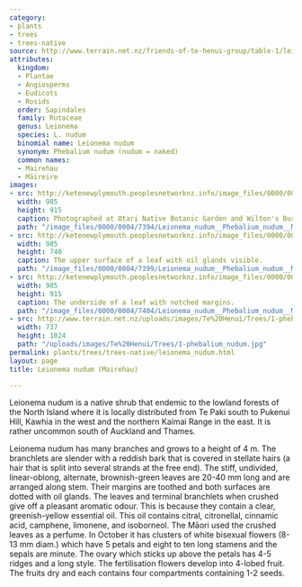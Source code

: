 ```yaml
---
category:
- plants
- trees
- trees-native
source: http://www.terrain.net.nz/friends-of-te-henui-group/table-1/leionema-nudum-mairehau.html
attributes:
  kingdom:
  - Plantae
  - Angiosperms
  - Eudicots
  - Rosids
  order: Sapindales
  family: Rutaceae
  genus: Leionema
  species: L. nudum
  binomial name: Leionema nudum
  synonym: Phebalium nudum (nudum = naked)
  common names:
  - Mairehau
  - Māireire
images:
- src: http://ketenewplymouth.peoplesnetworknz.info/image_files/0000/0004/7394/Leionema_nudum__Phebalium_nudum__Mairehau__M%C4%81ireire-002.JPG
  width: 985
  height: 915
  caption: Photographed at Otari Native Botanic Garden and Wilton's Bush Reserve.
  path: "/image_files/0000/0004/7394/Leionema_nudum__Phebalium_nudum__Mairehau__M%C4%81ireire-002.JPG"
- src: http://ketenewplymouth.peoplesnetworknz.info/image_files/0000/0004/7399/Leionema_nudum__Phebalium_nudum__Mairehau__M%C4%81ireire-007.JPG
  width: 985
  height: 740
  caption: The upper surface of a leaf with oil glands visible.
  path: "/image_files/0000/0004/7399/Leionema_nudum__Phebalium_nudum__Mairehau__M%C4%81ireire-007.JPG"
- src: http://ketenewplymouth.peoplesnetworknz.info/image_files/0000/0004/7404/Leionema_nudum__Phebalium_nudum__Mairehau__M%C4%81ireire-009.JPG
  width: 985
  height: 915
  caption: The underside of a leaf with notched margins.
  path: "/image_files/0000/0004/7404/Leionema_nudum__Phebalium_nudum__Mairehau__M%C4%81ireire-009.JPG"
- src: http://www.terrain.net.nz/uploads/images/Te%20Henui/Trees/1-phebalium_nudum.jpg
  width: 737
  height: 1024
  path: "/uploads/images/Te%20Henui/Trees/1-phebalium_nudum.jpg"
permalink: plants/trees/trees-native/leionema_nudum.html
layout: page
title: Leionema nudum (Mairehau)

---
```

Leionema nudum is a native shrub that endemic to the lowland forests of the North Island where it is locally distributed from Te Paki south to Pukenui Hill, Kawhia in the west and the northern Kaimai Range in the east. It is rather uncommon south of Auckland and Thames.

Leionema nudum has many branches and grows to a height of 4 m. The branchlets are slender with a reddish bark that is covered in stellate hairs (a hair that is split into several strands at the free end). The stiff, undivided, linear-oblong, alternate, brownish-green leaves are 20-40 mm long and are arranged along stem. Their margins are toothed and both surfaces are dotted with oil glands. The leaves and terminal branchlets when crushed give off a pleasant aromatic odour. This is because they contain a clear, greenish-yellow essential oil. This oil contains citral, citronellal, cinnamic acid, camphene, limonene, and isoborneol. The Māori used the crushed leaves as a perfume.
In October it has clusters of white bisexual flowers (8-13 mm diam.) which have 5 petals and eight to ten long stamens and the sepals are minute. The ovary which sticks up above the petals has 4-5 ridges and a long style.
The fertilisation flowers develop into 4-lobed fruit. The fruits dry and each contains four compartments containing 1-2 seeds.
